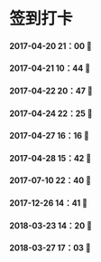 # 签到打卡

#### 2017-04-20 21：00 🍎

#### 2017-04-21 10：44 🍓

#### 2017-04-22 20：47 🍇

#### 2017-04-24 22：25 🌻

#### 2017-04-27 16：16 🍑

#### 2017-04-28 15：42 🍒

#### 2017-07-10 22：40 🍊

#### 2017-12-26 14：41 🍑

#### 2018-03-23 14：20 🌻

#### 2018-03-27 17：03 🍒
